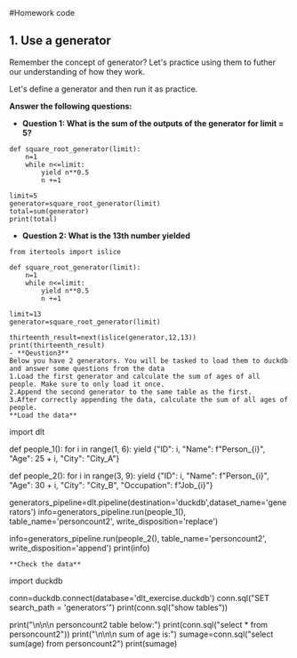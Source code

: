 #Homework code
## 1. Use a generator

Remember the concept of generator? Let's practice using them to futher our understanding of how they work.

Let's define a generator and then run it as practice.

**Answer the following questions:**

- **Question 1: What is the sum of the outputs of the generator for limit = 5?**
```
def square_root_generator(limit):
    n=1
    while n<=limit:
        yield n**0.5
        n +=1

limit=5
generator=square_root_generator(limit)
total=sum(generator)
print(total)
```
- **Question 2: What is the 13th number yielded**
```
from itertools import islice

def square_root_generator(limit):
    n=1
    while n<=limit:
        yield n**0.5
        n +=1

limit=13
generator=square_root_generator(limit)

thirteenth_result=next(islice(generator,12,13))
print(thirteenth_result)
- **Qeustion3**
Below you have 2 generators. You will be tasked to load them to duckdb and answer some questions from the data
1.Load the first generator and calculate the sum of ages of all people. Make sure to only load it once.
2.Append the second generator to the same table as the first.
3.After correctly appending the data, calculate the sum of all ages of people.
**Load the data** 
```
import dlt

def people_1():
    for i in range(1, 6):
        yield {"ID": i, "Name": f"Person_{i}", "Age": 25 + i, "City": "City_A"}

def people_2():
    for i in range(3, 9):
        yield {"ID": i, "Name": f"Person_{i}", "Age": 30 + i, "City": "City_B", "Occupation": f"Job_{i}"}

generators_pipeline=dlt.pipeline(destination='duckdb',dataset_name='generators')
info=generators_pipeline.run(people_1(),
							 table_name='personcount2',
							 write_disposition='replace')

info=generators_pipeline.run(people_2(),
							 table_name='personcount2',
							 write_disposition='append')
print(info)
```
**Check the data**
```
import duckdb

conn=duckdb.connect(database='dlt_exercise.duckdb')
conn.sql("SET search_path = 'generators'")
print(conn.sql("show tables"))

print("\n\n\n personcount2 table below:")
print(conn.sql("select * from personcount2"))
print("\n\n\n sum of age is:")
sumage=conn.sql("select sum(age) from personcount2")
print(sumage)
```

